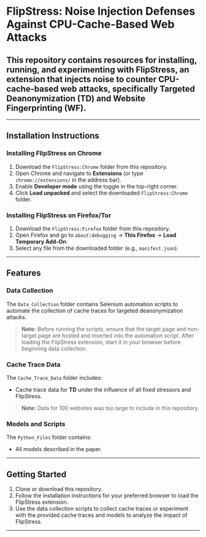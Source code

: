 # FlipStress: Noise Injection Defenses Against CPU-Cache-Based Web Attacks

## This repository contains resources for installing, running, and experimenting with **FlipStress**, an extension that injects noise to counter CPU-cache-based web attacks, specifically Targeted Deanonymization (TD) and Website Fingerprinting (WF). 
---

## Installation Instructions

### Installing FlipStress on Chrome
1. Download the `FlipStress:Chrome` folder from this repository.
2. Open Chrome and navigate to **Extensions** (or type `chrome://extensions/` in the address bar).
3. Enable **Developer mode** using the toggle in the top-right corner.
4. Click **Load unpacked** and select the downloaded `FlipStress:Chrome` folder.

### Installing FlipStress on Firefox/Tor
1. Download the `FlipStress:Firefox` folder from this repository.
2. Open Firefox and go to `about:debugging` -> **This Firefox** -> **Load Temporary Add-On**.
3. Select any file from the downloaded folder (e.g., `manifest.json`).

---

## Features

### Data Collection
The `Data_Collection` folder contains Selenium automation scripts to automate the collection of cache traces for targeted deanonymization attacks.

> **Note:** Before running the scripts, ensure that the target page and non-target page are hosted and inserted into the automation script. After loading the FlipStress extension, start it in your browser before beginning data collection.

### Cache Trace Data
The `Cache_Trace_Data` folder includes:
- Cache trace data for **TD** under the influence of all fixed stressors and FlipStress.

> **Note:** Data for 100 websites was too large to include in this repository. 

### Models and Scripts
The `Python_Files` folder contains:
- All models described in the paper.
---

## Getting Started
1. Clone or download this repository.
2. Follow the installation instructions for your preferred browser to load the FlipStress extension.
3. Use the data collection scripts to collect cache traces or experiment with the provided cache traces and models to analyze the impact of FlipStress.

---


